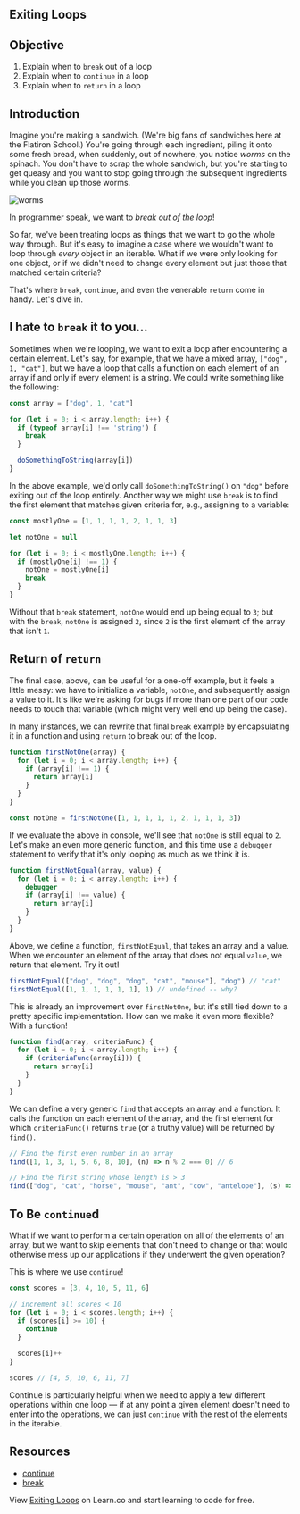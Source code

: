 Exiting Loops
---

## Objective

1. Explain when to `break` out of a loop
2. Explain when to `continue` in a loop
3. Explain when to `return` in a loop

## Introduction

Imagine you're making a sandwich. (We're big fans of sandwiches here at the Flatiron School.) You're going through each ingredient, piling it onto some fresh bread, when suddenly, out of nowhere, you notice _worms_ on the spinach. You don't have to scrap the whole sandwich, but you're starting to get queasy and you want to stop going through the subsequent ingredients while you clean up those worms.

![worms](http://i.giphy.com/eGHGwNGGLT3gs.gif)

In programmer speak, we want to _break out of the loop_!

So far, we've been treating loops as things that we want to go the whole way through. But it's easy to imagine a case where we wouldn't want to loop through _every_ object in an iterable. What if we were only looking for one object, or if we didn't need to change every element but just those that matched certain criteria?

That's where `break`, `continue`, and even the venerable `return` come in handy. Let's dive in.

## I hate to `break` it to you...

Sometimes when we're looping, we want to exit a loop after encountering a certain element. Let's say, for example, that we have a mixed array, `["dog", 1, "cat"]`, but we have a loop that calls a function on each element of an array if and only if every element is a string. We could write something like the following:

``` javascript
const array = ["dog", 1, "cat"]

for (let i = 0; i < array.length; i++) {
  if (typeof array[i] !== 'string') {
    break
  }

  doSomethingToString(array[i])
}
```

In the above example, we'd only call `doSomethingToString()` on `"dog"` before exiting out of the loop entirely. Another way we might use `break` is to find the first element that matches given criteria for, e.g., assigning to a variable:

``` javascript
const mostlyOne = [1, 1, 1, 1, 2, 1, 1, 3]

let notOne = null

for (let i = 0; i < mostlyOne.length; i++) {
  if (mostlyOne[i] !== 1) {
    notOne = mostlyOne[i]
    break
  }
}
```

Without that `break` statement, `notOne` would end up being equal to `3`; but with the `break`, `notOne` is assigned `2`, since `2` is the first element of the array that isn't `1`.

## Return of `return`

The final case, above, can be useful for a one-off example, but it feels a little messy: we have to initialize a variable, `notOne`, and subsequently assign a value to it. It's like we're asking for bugs if more than one part of our code needs to touch that variable (which might very well end up being the case).

In many instances, we can rewrite that final `break` example by encapsulating it in a function and using `return` to break out of the loop.

``` javascript
function firstNotOne(array) {
  for (let i = 0; i < array.length; i++) {
    if (array[i] !== 1) {
      return array[i]
    }
  }
}

const notOne = firstNotOne([1, 1, 1, 1, 1, 2, 1, 1, 1, 3])
```

If we evaluate the above in console, we'll see that `notOne` is still equal to `2`. Let's make an even more generic function, and this time use a `debugger` statement to verify that it's only looping as much as we think it is.

``` javascript
function firstNotEqual(array, value) {
  for (let i = 0; i < array.length; i++) {
    debugger
    if (array[i] !== value) {
      return array[i]
    }
  }
}
```

Above, we define a function, `firstNotEqual`, that takes an array and a value. When we encounter an element of the array that does not equal `value`, we return that element. Try it out!

``` javascript
firstNotEqual(["dog", "dog", "dog", "cat", "mouse"], "dog") // "cat"
firstNotEqual([1, 1, 1, 1, 1, 1], 1) // undefined -- why?
```

This is already an improvement over `firstNotOne`, but it's still tied down to a pretty specific implementation. How can we make it even more flexible? With a function!

``` javascript
function find(array, criteriaFunc) {
  for (let i = 0; i < array.length; i++) {
    if (criteriaFunc(array[i])) {
      return array[i]
    }
  }
}
```

We can define a very generic `find` that accepts an array and a function. It calls the function on each element of the array, and the first element for which `criteriaFunc()` returns `true` (or a truthy value) will be returned by `find()`.


``` javascript
// Find the first even number in an array
find([1, 1, 3, 1, 5, 6, 8, 10], (n) => n % 2 === 0) // 6

// Find the first string whose length is > 3
find(["dog", "cat", "horse", "mouse", "ant", "cow", "antelope"], (s) => s.length > 3) // "horse"
```

## To Be `continue`d

What if we want to perform a certain operation on all of the elements of an array, but we want to skip elements that don't need to change or that would otherwise mess up our applications if they underwent the given operation?

This is where we use `continue`!

``` javascript
const scores = [3, 4, 10, 5, 11, 6]

// increment all scores < 10
for (let i = 0; i < scores.length; i++) {
  if (scores[i] >= 10) {
    continue
  }

  scores[i]++
}

scores // [4, 5, 10, 6, 11, 7]
```

Continue is particularly helpful when we need to apply a few different operations within one loop — if at any point a given element doesn't need to enter into the operations, we can just `continue` with the rest of the elements in the iterable.

## Resources

- [continue](https://developer.mozilla.org/en-US/docs/Web/JavaScript/Reference/Statements/continue)
- [break](https://developer.mozilla.org/en-US/docs/Web/JavaScript/Reference/Statements/break)

<p class='util--hide'>View <a href='https://learn.co/lessons/exiting-loops'>Exiting Loops</a> on Learn.co and start learning to code for free.</p>
